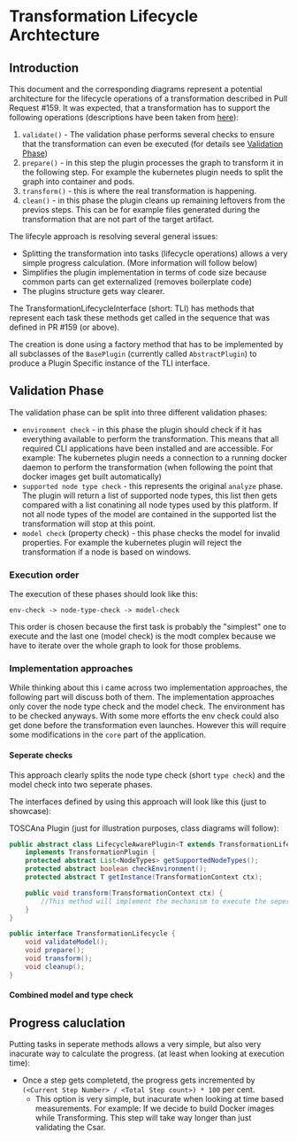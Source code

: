 # Transformation Lifecycle Archtecture

## Introduction

This document and the corresponding diagrams represent a potential architecture for the lifecycle operations of a transformation described in Pull Request #159. It was expected, that a transformation has to support the following operations (descriptions have been taken from [here](transformation-lifecycle.md)):

1. `validate()` - The validation phase performs several checks to ensure that the transformation can even be executed (for details see [Validation Phase](#validation-phase))
3. `prepare()` - in this step the plugin processes the graph to transform it in the following step. For example the kubernetes plugin needs to split the graph into container and pods.
4. `transform()` - this is where the real transformation is happening.
5. `clean()` - in this phase the plugin cleans up remaining leftovers from the previos steps. This can be for example files generated during the transformation that are not part of the target artifact.

The lifecyle approach is resolving several general issues:

- Splitting the transformation into tasks (lifecycle operations) allows a very simple progress calculation. (More information will follow below)
- Simplifies the plugin implementation in terms of code size because common parts can get externalized (removes boilerplate code)
- The plugins structure gets way clearer.

The TransformationLifecycleInterface (short: TLI) has methods that represent each task these methods get called in the sequence that was defined in PR #159 (or above).

The creation is done using a factory method that has to be implemented by all subclasses of the `BasePlugin` (currently called `AbstractPlugin`) to produce a Plugin Specific instance of the TLI interface.

## Validation Phase

The validation phase can be split into three different validation phases:
- `environment check` - in this phase the plugin should check if it has everything available to perform the transformation. This means that all required CLI applications have been installed and are accessible. For example: The kubernetes plugin needs a connection to a running docker daemon to perform the transformation (when following the point that docker images get built automatically)
- `supported node type check` - this represents the original `analyze` phase. The plugin will return a list of supported node types, this list then gets compared with a list conatining all node types used by this platform. If not all node types of the model are contained in the supported list the transformation will stop at this point.
- `model check` (property check) - this phase checks the model for invalid properties. For example the kubernetes plugin will reject the transformation if a node is based on windows. 

### Execution order

The execution of these phases should look like this:

`env-check -> node-type-check -> model-check`

This order is chosen because the first task is probably the "simplest" one to execute and the last one (model check) is the modt complex because we have to iterate over the whole graph to look for those problems. 

### Implementation approaches

While thinking about this i came across two implementation approaches, the following part will discuss both of them. The implementation approaches only cover the node type check and the model check. The environment has to be checked anyways. With some more efforts the env check could also get done before the transformation even launches. However this will require some modifications in the `core` part of the application. 

#### Seperate checks

This approach clearly splits the node type check (short `type check`) and the model check into two seperate phases. 

The interfaces defined by using this approach will look like this (just to showcase):

TOSCAna Plugin (just for illustration purposes, class diagrams will follow):
```java
public abstract class LifecycleAwarePlugin<T extends TransformationLifecycle>
    implements TransformationPlugin {
    protected abstract List<NodeTypes> getSupportedNodeTypes();
    protected abstract boolean checkEnvironment();
    protected abstract T getInstance(TransformationContext ctx);

    public void transform(TransformationContext ctx) {
        //This method will implement the mechanism to execute the seperate phases
    }
} 
```

```java
public interface TransformationLifecycle {
    void validateModel();
    void prepare();
    void transform();
    void cleanup();
}
```

#### Combined model and type check

## Progress caluclation

Putting tasks in seperate methods allows a very simple, but also very inacurate way to calculate the progress. (at least when looking at execution time):

- Once a step gets completetd, the progress gets incremented by `(<Current Step Number> / <Total Step count>) * 100` per cent.
    - This option is very simple, but inacurate when looking at time based measurements. For example: If we decide to build Docker images while Transforming. This step will take way longer than just validating the Csar.


